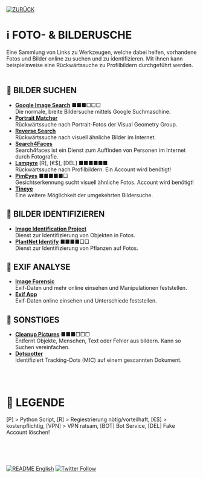 <div align="left">
  <a href="https://github.com/ot2i7ba/OSINT/blob/main/de/"><img alt="ZURÜCK" src="https://img.shields.io/badge/ZURÜCK-lightgrey.svg?style=for-the-badge"></a>
</div>

# ℹ️ FOTO- & BILDERUSCHE
Eine Sammlung von Links zu Werkzeugen, welche dabei helfen, vorhandene Fotos und Bilder online zu suchen und zu identifizieren. Mit ihnen kann beispielsweise eine Rückwärtssuche zu Profilbildern durchgeführt werden.<br/><br/>

## 📑 BILDER SUCHEN
- **[Google Image Search](https://images.google.com/ "Google Image Search")** ■■■□□□<br/>
Die normale, breite Bildersuche mittels Google Suchmaschine.
- **[Portrait Matcher](http://zeus.robots.ox.ac.uk/portraitmatcher/index "Portrait Matcher")**<br/>
Rückwärtssuche nach Portrait-Fotos der Visual Geometry Group.
- **[Reverse Search](https://www.revesesearch.com/ "Reverse Search")**<br/>
Rückwärtssuche nach visuell ähnliche Bilder im Internet.
- **[Search4Faces](https://search4faces.com/ "Search4Faces")**<br/>
Search4faces ist ein Dienst zum Auffinden von Personen im Internet durch Fotografie.
- **[Lampyre](https://lampyre.io/ "Lampyre.io")** [R], [€$], [DEL] ■■■■■■<br/>
Rückwärtssuche nach Profilbildern. Ein Account wird benötigt!
- **[PimEyes](https://pimeyes.com/en "PimEyes")** ■■■■■□<br/>
Gesichtserkennung sucht visuell ähnliche Fotos. Account wird benötigt!
- **[Tineye](https://tineye.com/ "Tineye")**<br/>
Eine weitere Möglichkeit der umgekehrten Bildersuche.

## 📑 BILDER IDENTIFIZIEREN
- **[Image Identification Project](https://www.imageidentify.com/ "Image Identification Project")**<br/>
Dienst zur Identifizierung von Objekten in Fotos.
- **[PlantNet Identify](https://identify.plantnet.org/de "PlantNet Identify")** ■■■■□□<br/>
Dienst zur Identifizierung von Pflanzen auf Fotos.

## 📑 EXIF ANALYSE
- **[Image Forensic](https://www.imageforensic.org/ "Image Forensic")**<br/>
Exif-Daten und mehr online einsehen und Manipulationen feststellen.
- **[Exif App](https://exif.app/ "Exif App")**<br/>
Exif-Daten online einsehen und Unterschiede feststellen.

## 📑 SONSTIGES
- **[Cleanup Pictures](https://cleanup.pictures/ "Cleanup Pictures")**  ■■■□□□<br/>
Entfernt Objekte, Menschen, Text oder Fehler aus bildern. Kann so Suchen vereinfachen.
- **[Dotspotter](https://www.forensicdots.de/ "Dotspotter")**<br/>
Identifiziert Tracking-Dots (MIC) auf einem gescannten Dokument.

<br/><br/>
# 📌 LEGENDE
[P] > Python Script, [R] > Regiestrierung nötig/vorteilhaft, [€$] > kostenpflichtig, [VPN] > VPN ratsam, [BOT] Bot Service, [DEL] Fake Account löschen!<br/><br/>

<br/><br/>
<div align="left">
  <a href="https://github.com/ot2i7ba/OSINT/blob/main/en/README.md"><img alt="README English" src="https://img.shields.io/badge/README-English-lightgrey.svg?style=for-the-badge"></a>
  <a href="https://twitter.com/intent/follow?screen_name=ot2i7ba"><img alt="Twitter Follow" src="https://img.shields.io/twitter/follow/ot2i7ba?logo=twitter&logoColor=white&style=for-the-badge"></a>
</div>
